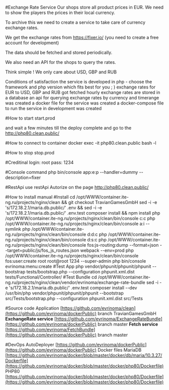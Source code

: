 #Exchange Rate Service
Our shops store all product prices in EUR. We need to show the players the prices in their local currency.

To archive this we need to create a service to take care of currency exchange rates.

We get the exchange rates from https://fixer.io/ (you need to create a free account for development)

The data should be fetched and stored periodically.

We also need an API for the shops to query the rates.

Think simple ! We only care about USD, GBP and RUB

Conditions of satisfaction
the service is developed in php - choose the framework and php version which fits best for you ; )
exchange rates for EUR to USD, GBP and RUB got fetched hourly
exchange rates are stored in a database
an api for querying exchange rates by currency and timerange was created
a docker file for the service was created
a docker-compose file to run the service in development was created


#How to start
start.prod

and wait a few minutes till the deploy complete and go to the http://php80.clean.public/

#How to connect to container
docker exec -it php80.clean.public bash -l

#How to stop
stop.prod

#Creditinal
login: root
pass:  1234

#Console command 
php bin/console app:e:p --handler=dummy --description=fixer

#RestApi
use restApi Autorize on the page http://php80.clean.public/ 


#How to install manual
#Install
    cd /opt/WWW/container.ite-ng.ru/projects/nginx/clean && git checkout TravianGamesGmbH
    sed -i -e 's/172.18.2.1/maria.db.public/' .env && sed -i -e 's/172.18.2.1/maria.db.public/' .env.test
    composer install && npm install
    php /opt/WWW/container.ite-ng.ru/projects/nginx/clean/bin/console c:c
    php /opt/WWW/container.ite-ng.ru/projects/nginx/clean/bin/console a:i --symlink
    php /opt/WWW/container.ite-ng.ru/projects/nginx/clean/bin/console d:d:c
    php /opt/WWW/container.ite-ng.ru/projects/nginx/clean/bin/console d:s:c
    php /opt/WWW/container.ite-ng.ru/projects/nginx/clean/bin/console fos:js-routing:dump --format=json --target=public/js/fos_js_routes.json
    webpack --env=prod
    php /opt/WWW/container.ite-ng.ru/projects/nginx/clean/bin/console fos:user:create root root@root 1234 --super-admin
    php bin/console evrinoma:menu:create
#Test App
    php vendor/phpunit/phpunit/phpunit --bootstrap tests/bootstrap.php --configuration phpunit.xml.dist tests/Functional/Controller/
#Test Bundle
    cd /opt/WWW/container.ite-ng.ru/projects/nginx/clean/vendor/evrinoma/exchange-rate-bundle
    sed -i -e 's/172.18.2.1/maria.db.public/' .env.test
    composer install --dev
    /usr/bin/php vendor/phpunit/phpunit/phpunit --bootstrap src/Tests/bootstrap.php --configuration phpunit.xml.dist src/Tests

#Source code
    Application
    [https://github.com/evrinoma/clean](https://github.com/evrinoma/dockerPublic) branch TravianGamesGmbH
    **ExchangeRate service**
    [https://github.com/evrinoma/ExchangeRateBundle](https://github.com/evrinoma/dockerPublic) branch master
    **Fetch service**
    [https://github.com/evrinoma/FetchBundle](https://github.com/evrinoma/dockerPublic) branch master

#DevOps
    AutoDeployer
    [https://github.com/evrinoma/dockerPublic](https://github.com/evrinoma/dockerPublic)
    Docker files
    MariaDB
    [https://github.com/evrinoma/docker/blob/master/docker/db/maria/10.3.27/Dockerfile](https://github.com/evrinoma/docker/blob/master/docker/php80/Dockerfile)
    PHP80
    [https://github.com/evrinoma/docker/blob/master/docker/php80/Dockerfile](https://github.com/evrinoma/docker/blob/master/docker/php80/Dockerfile)

    